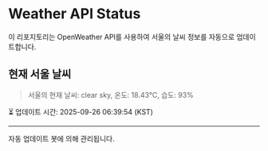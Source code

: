 
# Weather API Status

이 리포지토리는 OpenWeather API를 사용하여 서울의 날씨 정보를 자동으로 업데이트합니다.

## 현재 서울 날씨
> 서울의 현재 날씨: clear sky, 온도: 18.43°C, 습도: 93%

⏳ 업데이트 시간: 2025-09-26 06:39:54 (KST)

---
자동 업데이트 봇에 의해 관리됩니다.
